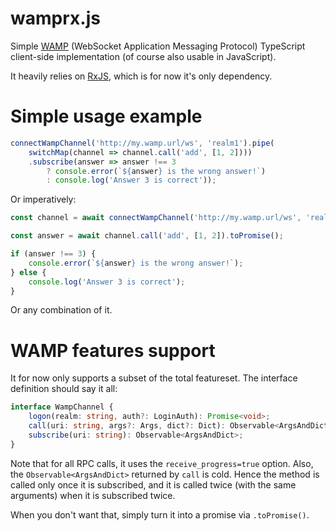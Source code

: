 # wamprx.js

Simple [WAMP](https://wamp-proto.org) (WebSocket Application Messaging Protocol) TypeScript client-side implementation (of course also usable in JavaScript).

It heavily relies on [RxJS](https://www.learnrxjs.io/), which is for now it's only dependency.

# Simple usage example

```typescript
connectWampChannel('http://my.wamp.url/ws', 'realm1').pipe(
    switchMap(channel => channel.call('add', [1, 2])))
    .subscribe(answer => answer !== 3
        ? console.error(`${answer} is the wrong answer!`)
        : console.log('Answer 3 is correct'));
```

Or imperatively:

```typescript
const channel = await connectWampChannel('http://my.wamp.url/ws', 'realm1').toPromise();

const answer = await channel.call('add', [1, 2]).toPromise();

if (answer !== 3) {
    console.error(`${answer} is the wrong answer!`);
} else {
    console.log('Answer 3 is correct');
}
```

Or any combination of it.


# WAMP features support

It for now only supports a subset of the total featureset. The interface definition should say it all:

```typescript
interface WampChannel {
    logon(realm: string, auth?: LoginAuth): Promise<void>;
    call(uri: string, args?: Args, dict?: Dict): Observable<ArgsAndDict>;
    subscribe(uri: string): Observable<ArgsAndDict>;
}
```

Note that for all RPC calls, it uses the `receive_progress=true` option. Also, the `Observable<ArgsAndDict>` returned by `call` is cold. Hence the method is called only once it is subscribed, and it is called twice (with the same arguments) when it is subscribed twice.

When you don't want that, simply turn it into a promise via `.toPromise()`.
